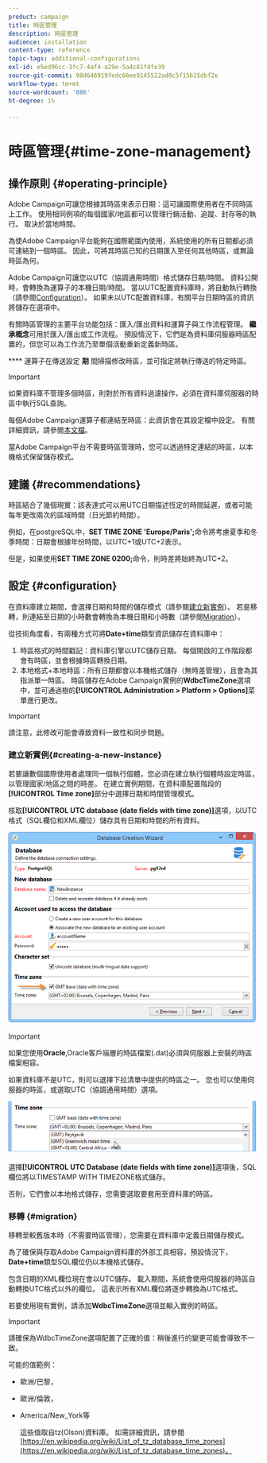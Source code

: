 ```yaml
---
product: campaign
title: 時區管理
description: 時區管理
audience: installation
content-type: reference
topic-tags: additional-configurations
exl-id: e5ed96cc-3fc7-4af4-a29e-5a4c81f4fe39
source-git-commit: 98d646919fedc66ee9145522ad0c5f15b25dbf2e
workflow-type: tm+mt
source-wordcount: '886'
ht-degree: 1%

---
```


# 時區管理{#time-zone-management}

## 操作原則 {#operating-principle}

Adobe Campaign可讓您根據其時區來表示日期：這可讓國際使用者在不同時區上工作。 使用相同例項的每個國家/地區都可以管理行銷活動、追蹤、封存等的執行。 取決於當地時間。

為使Adobe Campaign平台能夠在國際範圍內使用，系統使用的所有日期都必須可連結到一個時區。 因此，可將其時區已知的日期匯入至任何其他時區，或無論時區為何。

Adobe Campaign可讓您以UTC（協調通用時間）格式儲存日期/時間。 資料公開時，會轉換為運算子的本機日期/時間。 當以UTC配置資料庫時，將自動執行轉換（請參閱[Configuration](#configuration)）。 如果未以UTC配置資料庫，有關平台日期時區的資訊將儲存在選項中。

有關時區管理的主要平台功能包括：匯入/匯出資料和運算子與工作流程管理。 **繼承概念**&#x200B;可用於匯入/匯出或工作流程。 預設情況下，它們是為資料庫伺服器時區配置的，但您可以為工作流乃至單個活動重新定義新時區。

**** 運算子在傳送設定 **期** 間掃描修改時區，並可指定將執行傳送的特定時區。

>[!IMPORTANT]
>
>如果資料庫不管理多個時區，則對於所有資料過濾操作，必須在資料庫伺服器的時區中執行SQL查詢。

每個Adobe Campaign運算子都連結至時區：此資訊會在其設定檔中設定。 有關詳細資訊，請參閱[本文檔](../../platform/using/access-management.md)。

當Adobe Campaign平台不需要時區管理時，您可以透過特定連結的時區，以本機格式保留儲存模式。

## 建議 {#recommendations}

時區結合了幾個現實：該表達式可以用UTC日期描述恆定的時間延遲，或者可能每年更改兩次的區域時間（日光節約時間）。

例如，在postgreSQL中，**SET TIME ZONE &#39;Europe/Paris&#39;;**&#x200B;命令將考慮夏季和冬季時間：日期會根據年份時間，以UTC+1或UTC+2表示。

但是，如果使用&#x200B;**SET TIME ZONE 0200;**&#x200B;命令，則時差將始終為UTC+2。

## 設定 {#configuration}

在資料庫建立期間，會選擇日期和時間的儲存模式（請參閱[建立新實例](#creating-a-new-instance)）。 若是移轉，則連結至日期的小時數會轉換為本機日期和小時數（請參閱[Migration](#migration)）。

從技術角度看，有兩種方式可將&#x200B;**Date+time**&#x200B;類型資訊儲存在資料庫中：

1. 時區格式的時間戳記：資料庫引擎以UTC儲存日期。 每個開啟的工作階段都會有時區，並會根據時區轉換日期。
1. 本地格式+本地時區：所有日期都會以本機格式儲存（無時差管理），且會為其指派單一時區。 時區儲存在Adobe Campaign實例的&#x200B;**WdbcTimeZone**&#x200B;選項中，並可通過樹的&#x200B;**[!UICONTROL Administration > Platform > Options]**&#x200B;菜單進行更改。

>[!IMPORTANT]
>
>請注意，此修改可能會導致資料一致性和同步問題。

### 建立新實例{#creating-a-new-instance}

若要讓數個國際使用者處理同一個執行個體，您必須在建立執行個體時設定時區，以管理國家/地區之間的時差。 在建立實例期間，在資料庫配置階段的&#x200B;**[!UICONTROL Time zone]**&#x200B;部分中選擇日期和時間管理模式。

核取&#x200B;**[!UICONTROL UTC database (date fields with time zone)]**&#x200B;選項，以UTC格式（SQL欄位和XML欄位）儲存具有日期和時間的所有資料。

![](assets/install_wz_select_utc_option.png)

>[!IMPORTANT]
>
>如果您使用&#x200B;**Oracle**,Oracle客戶端層的時區檔案(.dat)必須與伺服器上安裝的時區檔案相容。

如果資料庫不是UTC，則可以選擇下拉清單中提供的時區之一。 您也可以使用伺服器的時區，或選取UTC（協調通用時間）選項。

![](assets/install_wz_unselect_utc_option.png)

選擇&#x200B;**[!UICONTROL UTC Database (date fields with time zone)]**&#x200B;選項後，SQL欄位將以TIMESTAMP WITH TIMEZONE格式儲存。

否則，它們會以本地格式儲存，您需要選取要套用至資料庫的時區。

### 移轉 {#migration}

移轉至較舊版本時（不需要時區管理），您需要在資料庫中定義日期儲存模式。

為了確保與存取Adobe Campaign資料庫的外部工具相容，預設情況下，**Date+time**&#x200B;類型SQL欄位仍以本機格式儲存。

包含日期的XML欄位現在會以UTC儲存。 載入期間，系統會使用伺服器的時區自動轉換UTC格式以外的欄位。 這表示所有XML欄位將逐步轉換為UTC格式。

若要使用現有實例，請添加&#x200B;**WdbcTimeZone**&#x200B;選項並輸入實例的時區。

>[!IMPORTANT]
>
>請確保為WdbcTimeZone選項配置了正確的值：稍後進行的變更可能會導致不一致。

可能的值範例：

* 歐洲/巴黎，
* 歐洲/倫敦，
* America/New_York等

   這些值取自tz(Olson)資料庫。 如需詳細資訊，請參閱[https://en.wikipedia.org/wiki/List_of_tz_database_time_zones](https://en.wikipedia.org/wiki/List_of_tz_database_time_zones)。
